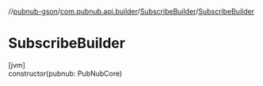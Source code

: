//[pubnub-gson](../../../index.md)/[com.pubnub.api.builder](../index.md)/[SubscribeBuilder](index.md)/[SubscribeBuilder](-subscribe-builder.md)

# SubscribeBuilder

[jvm]\
constructor(pubnub: PubNubCore)
